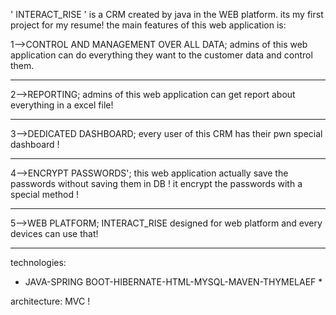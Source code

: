 ' INTERACT_RISE ' is a CRM created by java in the WEB platform.
its my first project for my resume!
the main features of this web application is:

1-->CONTROL AND MANAGEMENT OVER ALL DATA;
  admins of this web application can do everything they want to the customer data and control them. 
***********
2-->REPORTING;
  admins of this web application can get report about everything in a excel file!
***********
3-->DEDICATED DASHBOARD;
  every user of this CRM has their pwn special dashboard !
***********
4-->ENCRYPT PASSWORDS';
  this web application actually save the passwords without saving them in DB ! it encrypt the passwords with a special method !
***********
5-->WEB PLATFORM;
  INTERACT_RISE designed for web platform and every devices can use that!
***********

technologies:
* JAVA-SPRING BOOT-HIBERNATE-HTML-MYSQL-MAVEN-THYMELAEF *

architecture: MVC !